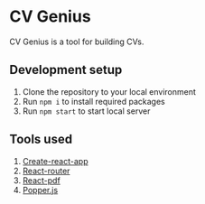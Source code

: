 # CV Genius

CV Genius is a tool for building CVs.

## Development setup

1. Clone the repository to your local environment
2. Run `npm i` to install required packages
3. Run `npm start` to start local server

## Tools used

1. [Create-react-app](https://create-react-app.dev/)
2. [React-router](https://reactrouter.com/)
3. [React-pdf](https://react-pdf.org/)
4. [Popper.js](https://popper.js.org/)
